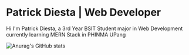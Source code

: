 # Patrick Diesta | Web Developer
Hi I'm Patrick Diesta, a 3rd Year BSIT Student major in Web Development currently learning MERN Stack in PHINMA UPang 

![Anurag's GitHub stats](https://github-readme-stats.vercel.app/api?username=patrikimaru&show_icons=true&bg_color=00000000)
